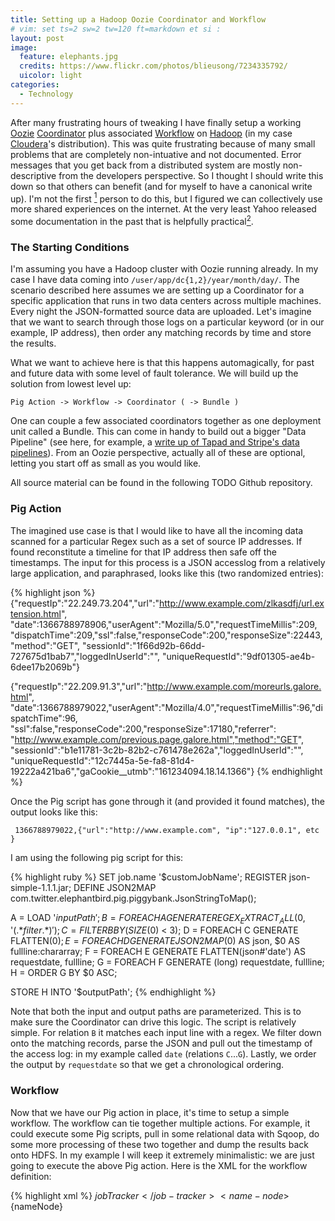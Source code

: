 ```yaml
---
title: Setting up a Hadoop Oozie Coordinator and Workflow
# vim: set ts=2 sw=2 tw=120 ft=markdown et si :
layout: post
image:
  feature: elephants.jpg
  credits: https://www.flickr.com/photos/blieusong/7234335792/
  uicolor: light
categories: 
  - Technology
---
```

After many frustrating hours of tweaking I have finally setup a working [Oozie](https://oozie.apache.org/)
[Coordinator](https://oozie.apache.org/docs/3.1.3-incubating/CoordinatorFunctionalSpec.html) plus associated
[Workflow](https://oozie.apache.org/docs/3.1.3-incubating/WorkflowFunctionalSpec.html) on
[Hadoop](http://hadoop.apache.org) (in my case
[Cloudera](http://www.cloudera.com/content/cloudera/en/about/hadoop-and-big-data.html)'s distribution). This was quite
frustrating because of many small problems that are completely non-intuative
and not documented. Error messages that you get back from a distributed system
are mostly non-descriptive from the developers perspective. So I thought I
should write this down so that others can benefit (and for myself to have a
canonical write up). I'm not the first [^1] person to do this, but I figured we
can collectively use more shared experiences on the internet. At the very least Yahoo released some documentation in the past that is helpfully practical[^2].

### The Starting Conditions
I'm assuming you have a Hadoop cluster with Oozie running already. In my case I
have data coming into `/user/app/dc{1,2}/year/month/day/`. The scenario
described here assumes we are setting up a Coordinator for a specific
application that runs in two data centers across multiple machines. Every night
the JSON-formatted source data are uploaded. Let's imagine that we want to
search through those logs on a particular keyword (or in our example, IP
address), then order any matching records by time and store the results.

What we want to achieve here is that this happens automagically, for past and
future data with some level of fault tolerance. We will build up the solution
from lowest level up:

`Pig Action -> Workflow -> Coordinator ( -> Bundle )`

One can couple a few associated coordinators together as one deployment unit
called a Bundle. This can come in handy to build out a bigger "Data Pipeline"
(see here, for example, a [write up of Tapad and Stripe's data
pipelines](http://www.hakkalabs.co/articles/big-small-hot-or-cold-your-data-needs-a-robust-pipeline-examples-from-stripe-tapad-etsy-square)).
From an Oozie perspective, actually all of these are optional, letting you
start off as small as you would like.

All source material can be found in the following TODO Github repository.

### Pig Action
The imagined use case is that I would like to have all the incoming data
scanned for a particular Regex such as a set of source IP addresses. If found
reconstitute a timeline for that IP address then safe off the timestamps. The
input for this process is a JSON accesslog from a relatively large application,
and paraphrased, looks like this (two randomized entries):

{% highlight json %}
{"requestIp":"22.249.73.204","url":"http://www.example.com/zlkasdfj/url.extension.html",
"date":1366788978906,"userAgent":"Mozilla/5.0","requestTimeMillis":209,
"dispatchTime":209,"ssl":false,"responseCode":200,"responseSize":22443,"method":"GET",
"sessionId":"1f66d92b-66dd-727675d1bab7","loggedInUserId":"",
"uniqueRequestId":"9df01305-ae4b-6dee17b2069b"}

{"requestIp":"22.209.91.3","url":"http://www.example.com/moreurls.galore.html",
"date":1366788979022,"userAgent":"Mozilla/4.0","requestTimeMillis":96,"dispatchTime":96,
"ssl":false,"responseCode":200,"responseSize":17180,"referrer":
"http://www.example.com/previous.page.galore.html","method":"GET",
"sessionId":"b1e11781-3c2b-82b2-c761478e262a","loggedInUserId":"",
"uniqueRequestId":"12c7445a-5e-fa8-81d4-19222a421ba6","gaCookie__utmb":"161234094.18.14.1366"}
{% endhighlight %}

Once the Pig script has gone through it (and provided it found matches), the
output looks like this:

     1366788979022,{"url":"http://www.example.com", "ip":"127.0.0.1", etc }

I am using the following pig script for this:

{% highlight ruby %}
SET job.name '$customJobName';
REGISTER json-simple-1.1.1.jar;
DEFINE JSON2MAP com.twitter.elephantbird.pig.piggybank.JsonStringToMap();

A = LOAD '$inputPath';
B = FOREACH A GENERATE
      REGEX_EXTRACT_ALL($0, '(.*$filter.*)');
C = FILTER B BY (SIZE($0) < 3);
D = FOREACH C GENERATE FLATTEN($0);
E = FOREACH D GENERATE JSON2MAP($0) AS json, $0 AS fullline:chararray;
F = FOREACH E GENERATE FLATTEN(json#'date') AS requestdate, fullline;
G = FOREACH F GENERATE (long) requestdate, fullline;
H = ORDER G BY $0 ASC;

STORE H INTO '$outputPath';
{% endhighlight %}

Note that both the input and output paths are parameterized. This is to make
sure the Coordinator can drive this logic. The script is relatively simple. For
relation `B` it matches each input line with a regex. We filter down onto the
matching records, parse the JSON and pull out the timestamp of the access log:
in my example called `date` (relations `C`...`G`). Lastly, we order the output
by `requestdate` so that we get a chronological ordering.

### Workflow
Now that we have our Pig action in place, it's time to setup a simple workflow.
The workflow can tie together multiple actions. For example, it could execute
some Pig scripts, pull in some relational data with Sqoop, do some more
processing of these two together and dump the results back onto HDFS. In my
example I will keep it extremely minimalistic: we are just going to execute the
above Pig action. Here is the XML for the workflow definition:

{% highlight xml %}
<workflow-app name="Jilles Test Workflow" xmlns="uri:oozie:workflow:0.4">
  <start to="filter-for-particular-ip"/>
  <action name="filter-for-particular-ip">
    <pig>
        <job-tracker>${jobTracker}</job-tracker>
        <name-node>${nameNode}</name-node>
        <script>${applicationPath}/filter-ip.pig</script>
        <param>filter=${regexFilter}</param>
        <param>inputPath=${inputPath}</param>
        <param>outputPath=${outputPath}</param>
        <param>customJobName=${customJobName}</param>
	<!-- for <file>, you can not use f.ex. applicationPath for a reason thats beyond me -->
        <file>/user/joldenbeuving/oozie-test2/lib/json-simple-1.1.1.jar#json-simple-1.1.1.jar</file>
    </pig>
    <ok to="end"/>
    <error to="kill"/>
  </action>
  <kill name="kill">
      <message>Action failed, error message[${wf:errorMessage(wf:lastErrorNode())}]</message>
  </kill>
  <end name="end"/>
</workflow-app>
{% endhighlight %}

The workflow is composed of one or multiple `action`s, in my example only one.
You start your [DAG](http://en.wikipedia.org/wiki/Directed_acyclic_graph) with
the `start` node, identifying the the first `action` Oozie should begin. Each
`action` then has two possible outcomes, as defined in the `ok` and `error`
tags. They do what you expect them to do. This way you can string together a
whole list of actions including decision points as [described
here](http://oozie.apache.org/docs/3.2.0-incubating/WorkflowFunctionalSpec.html#a3.1.4_Decision_Control_Node).

In my case there is only one Pig action. We need to provide the location of the
Pig script on HDFS and feed it the parameters the Pig action needs to function.
Here we just pass through the input and output paths as those are not being
determined by the workflow but by the coordinator as we will see later on. I
also provide the necessary jars the Pig script needs to function. Here it would
have been nice to be able to use the `$applicationPath` parameter but for some
reason I could not get that to work (leave comments if you know how to!).

You now actually have something you could execute by hand, but why stop short
of having it all run automatically? For that we need a coordinator. 

### Coordinator
Here is my example coordinator:

{% highlight xml %}
<coordinator-app name="jilles-test-coordinator"
  frequency="${coord:days(1)}"
  start="2014-03-20T18:56Z" end="2015-06-05T18:56Z" timezone="Europe/Amsterdam"
  xmlns="uri:oozie:coordinator:0.2">
 
  <controls>
    <!-- See http://stackoverflow.com/a/21818132 -->
    <concurrency>1</concurrency>
    <execution>FIFO</execution>
    <throttle>5</throttle>
  </controls>

  <datasets>
    <!-- Naming convention used here:
          [e]dinfra
            -> 'din': Data INput or OUTput 
            -> 'dc1': Data center 1 or 2, etc
            -> '[e]': Event (as opposed to dataset)
    -->
    <dataset name="dindc1" frequency="${coord:days(1)}"
             initial-instance="2014-03-20T04:00Z" timezone="Europe/Amsterdam">
      <uri-template>hdfs:///user/app/dc1/${YEAR}/${MONTH}/${DAY}/</uri-template>
      <done-flag></done-flag>
    </dataset>
    <dataset name="dindc2" frequency="${coord:days(1)}"
             initial-instance="2014-03-20T04:00Z" timezone="Europe/Amsterdam">
      <uri-template>hdfs:///user/app/dc2/ams01/${YEAR}/${MONTH}/${DAY}/</uri-template>
      <done-flag></done-flag>
    </dataset>
    <dataset name="dout" frequency="${coord:days(1)}"
             initial-instance="2014-03-20T18:56Z" timezone="Europe/Amsterdam">
      <uri-template>hdfs:///user/app/oozie-test-output-data/${YEAR}/${MONTH}/${DAY}/</uri-template>
      <done-flag></done-flag>
    </dataset>
  </datasets>

  <!-- Select the data (in our case the day) that we want to process
     For more info on this, see: http://tinyurl.com/q74oom7 -->
  <input-events>
    <data-in name="eindc1" dataset="dindc1">
      <instance>${coord:current(0)}</instance>
    </data-in>
    <data-in name="eindc2" dataset="dindc2">
      <instance>${coord:current(0)}</instance>
    </data-in>
  </input-events>
  <output-events>
    <data-out name="eout" dataset="dout">
      <instance>${coord:current(0)}</instance>
    </data-out>
  </output-events>

 <!-- Setup the actual workflow, let it know where we found new
      data ('inputDir') and where we require the workflow to store
      the results ('outputDir') -->
  <action>
    <workflow>
      <app-path>${applicationPath}</app-path>
      <configuration>
        <property>
          <name>inputPath</name>
          <!-- List both DC1 and DC2 events, Pig will handle these properly -->
          <value>${coord:dataIn('eindc1')},${coord:dataIn('eindc2')}</value>
        </property>
        <property>
          <name>outputPath</name>
          <value>${coord:dataOut('eout')}</value>
        </property>
        <property>
          <name>customJobName</name>
          <value>'${coord:user()}: Applying filter on incoming application data. Code here: https://linktogitrepo. Storing data in ${coord:dataOut('eout')}'</value>
        </property>
        <property>
          <name>oozie.use.system.libpath</name>
          <value>true</value>
        </property>
        <property>
          <name>regexFilter</name>
          <value>${regexFilter}</value>
        </property>
      </configuration>
   </workflow>
  </action>
</coordinator-app>
{% endhighlight %}

There is quite some complexity here, and at first it might seem overwhelming. But thinking about this for some time, I have the opinion that without it you end up reimplementing this complexity in worse ways later on as your setup starts failing in different ways. For example, Daylight Savings Time is handled properly in Oozie. As is input data sets across multiple timezones. Since we have explicitly defined our input and output datasets Oozie is able to determine what data has or has not been processed yet and will act accordingly.

Going over this one block at a time:

{% highlight xml %}
<coordinator-app name="jilles-test-coordinator"
  frequency="${coord:days(1)}"
  start="2014-03-20T18:56Z" end="2015-06-05T18:56Z" timezone="Europe/Amsterdam"
  xmlns="uri:oozie:coordinator:0.2">
 
  <controls>
    <!-- See http://stackoverflow.com/a/21818132 -->
    <concurrency>1</concurrency>
    <execution>FIFO</execution>
    <throttle>5</throttle>
  </controls>
{% endhighlight %}

Here we tell Oozie we expect this coordinator to run daily (`${coord.days(1)}`)
and since when we want it to process data. We can tell Oozie to stop at a
certain point in time too: I suggest you set the end time to 2038 ensuring job
security for a future generation of technologists. With `concurrency` you can
control how many jobs Oozie is allowed to kick off at the same time, as well as
where it should start (oldest data first = `FIFO`, newest data first = `LIFO`).
For more detail see the [stackoverflow
link](http://stackoverflow.com/a/21818132).

{% highlight xml %}
    <dataset name="dindc1" frequency="${coord:days(1)}"
             initial-instance="2014-03-20T04:00Z" timezone="Europe/Amsterdam">
      <uri-template>hdfs:///user/app/dc1/${YEAR}/${MONTH}/${DAY}/</uri-template>
      <done-flag></done-flag>
    </dataset>
    <dataset name="dindc2" frequency="${coord:days(1)}"
             initial-instance="2014-03-20T04:00Z" timezone="Europe/Amsterdam">
      <uri-template>hdfs:///user/app/dc2/ams01/${YEAR}/${MONTH}/${DAY}/</uri-template>
      <done-flag></done-flag>
    </dataset>
    <dataset name="dout" frequency="${coord:days(1)}"
             initial-instance="2014-03-20T18:56Z" timezone="Europe/Amsterdam">
      <uri-template>hdfs:///user/app/oozie-test-output-data/${YEAR}/${MONTH}/${DAY}/</uri-template>
      <done-flag></done-flag>
{% endhighlight %}

Here is where we define the data sets the coordinator should handle. To make
the example a bit more interesting I am assuming data appears in two different
paths (imagine from two different data centers, etc). Each data set has a
`frequency` associated. These do not need to be the same. One could be every 4
hours, the other each day, etc. Oozie will respect that and ensure all data is
present before kicking off the workflow.

The dataset has a `uri-template` that parameterizes the time aspects. You can
not use any other variables in here (or even a `*` to resolve all data centers)
as it would then become impossible for Oozie to determine if all input data is
present. The full list of parameters [can be found
here](https://oozie.apache.org/docs/3.1.3-incubating/CoordinatorFunctionalSpec.html#a5.1._Synchronous_Datasets).

{% highlight xml %}
  <input-events>
    <data-in name="eindc1" dataset="dindc1">
      <instance>${coord:current(0)}</instance>
    </data-in>
    <data-in name="eindc2" dataset="dindc2">
      <instance>${coord:current(0)}</instance>
    </data-in>
  </input-events>
  <output-events>
    <data-out name="eout" dataset="dout">
      <instance>${coord:current(0)}</instance>
    </data-out>
  </output-events>
{% endhighlight %}

Next, we take the static definition of a `uri-template` and define events that
can fire off when data appears under the `uri-template`. With the java
EL-language you can control time. In the example I used `${coord:current(0)}`
for the current day. But you could for example use `-1` to look at yesterday.
Or, for the output data-set, use `1` to have today's data appear as tomorrows
output. Note that by having two `input-events` Oozie is going to treat this as
a logical `AND` and wait till both have materialized.

The definition for this can be [found
here](http://oozie.apache.org/docs/3.2.0-incubating/CoordinatorFunctionalSpec.html#a6.6.1._coord:currentint_n_EL_Function_for_Synchronous_Datasets)
and is definately worth reading through if you are going to try your hand at
Oozie. It starts off slightly academic, but includes some helpful examples at
the bottom.

{% highlight xml %}
    <workflow>
      <app-path>${applicationPath}</app-path>
      <configuration>
        <property>
          <name>inputPath</name>
          <!-- List both DC1 and DC2 events, Pig will handle these properly -->
          <value>${coord:dataIn('eindc1')},${coord:dataIn('eindc2')}</value>
        </property>
        <property>
          <name>outputPath</name>
          <value>${coord:dataOut('eout')}</value>
        </property>
        <property>
          <name>customJobName</name>
          <value>'${coord:user()}: Applying filter on incoming application data. Code here: https://linktogitrepo. Storing data in ${coord:dataOut('eout')}'</value>
        </property>
        <property>
          <name>oozie.use.system.libpath</name>
          <value>true</value>
        </property>
        <property>
          <name>regexFilter</name>
          <value>${regexFilter}</value>
        </property>
      </configuration>
   </workflow>
{% endhighlight %}

Lastly we define the action that needs to be taken once all required input
events trigger. In our case we kick off the workflow we defined earlier. We
give the workflow the input path. In our case two, separated by a comma. Note
however, that this is not defining both input paths must be present (we did
that earlier with the events). You could for example add another input path
here to some static data set, etc.

I also set a `customJobName`, just to make sure that other users of the Hadoop
cluster know whats going on and can find out more information should my
coordinator misbehave. We are also setting `oozie.use.system.libpath` to `true`
as otherwise I could not get the jars we depend on to be found. (No idea if
what I do there is correct, fire away at the comments please!)

We also give it the `regexFilter`. This, as well as the other parameters that
we do not have values for are defined in the last piece, the Coordinator
properties:


{% highlight ini %}
# Properties for the Coordinator flow
# Should contain settings that:
#  a) personalize your deployment, or
#  b) settings to connect to the correct Hadoop cluster

# Your username (Kerberos!). Needs to be done twice, didn't find a way around that
user.name=joldenbeuving
applicationPath=hdfs:///user/joldenbeuving/oozie-test2/

# Pinpoint the location of the application: it will delete
# and re-create this location, so please be careful!
oozie.coord.application.path=${applicationPath}/jilles-coordinator.xml
jobTracker=hadoop-dn:8021
nameNode=nameservice1

# Regex filter, examples include:
#  - Just an IP address (this will match anywhere in the input JSON)
#  - loggedInUserId\":\"1586651\"  this will match anything for which the user was... logged in, etc
# More info: http://pig.apache.org/docs/r0.8.1/piglatin_ref2.html#REGEX_EXTRACT_ALL
regexFilter=92\\.109\\.217\\.222
{% endhighlight %}

We hand over the runtime configuration parameters such as which `jobTracker` and
`nameNode` to use, as well as the location of the of the coordinator
application. Also, note that the username is important, especially if you use
Kerberos on your Hadoop cluster[^3].

The warning about deleting files from HDFS is not there because of Oozie, but because
of the driver script I wrote around this:

{% highlight bash %}
#! /bin/bash
export OOZIE_URL="http://hadoop-dn:11000/oozie/"

# Take application path from the properties file (DRY)
APP_PATH=`grep "^applicationPath" coordinator.properties | grep -o "hdfs.*"`
kinit -R

# do dryrun, and exit if problems are found
#(oozie job -dryrun -config coordinator.properties) || exit

echo Copying files to HDFS
hdfs dfs -rm -f -R $APP_PATH
hdfs dfs -mkdir $APP_PATH
hdfs dfs -mkdir $APP_PATH/data
hdfs dfs -mkdir $APP_PATH/lib
hdfs dfs -put *.{xml,pig} $APP_PATH
hdfs dfs -put ./lib/*.jar $APP_PATH/lib/
hdfs dfs -ls -R $APP_PATH

oozie job -run -config coordinator.properties
echo " ^---- Note this is the job ID (if everything went alright)"
echo
echo "Ways to get more info on the coordinator you just submitted:"
echo "  https://hue-domain/oozie/list_oozie_coordinators/"
echo "  $ oozie job --jobtype coord"
echo "  $ oozie job -info 0000004-091209145813488-oozie-dani-C"
{% endhighlight %}

This then ties it all together, removes any previous state on HDFS, uploads all
needed files such as coordinator, workflow, etc, and finally kicks off `oozie`
to run the job according to the properties.

If you run into trouble, especially around parameter substitution, you can run
`oozie` with the `--dryrun` parameter which will show you how parameters get
replaced with actual values: a indispensible debugging tool.

### Remarks
The above setup will continue to run even while during maintenance of the
Hadoop cluster. Also I have tested with various different failure modes such as
only partial input data availability, etc. and each time Oozie recognized the
situation skipped outputting (incomplete) data and retrying once the input data
appeared. It has proven to be quite resiliant over the last month or so for me.

I have not experimented with Oozie Bundles as of yet. From my reading this
could simplify the deployment/release process (imagine having multiple
Coordinators that need to be somewhat compatible with each other as they are
chaining their data flows). Something to look into at a later moment.

### Conclusion

This poses a fantastic tool for teams that are looking to setup a comprehensive
data pipeline. The downsides to me are:

 - Quite verbose XML authoring of the defintions[^4], and
 - Completely disorienting error messages

That last one might be due to the distributed nature of Hadoop itself, more so than Oozie.

If you have questions or suggestions, please fire away at the comments!




### Footnotes
[^1]: [Using Oozie to process daily logs](http://ehukai.com/2011/06/14/using-oozie-to-process-daily-logs/) is roughly an equivalent blog post to this.
[^2]: Clear examples from the Yahoo team on [Oozie Coordinators](https://github.com/yahoo/oozie/wiki/Oozie-Coord-Use-Cases)
[^3]: [Using Oozie in a Kerberized Hadoop cluster](http://prodlife.wordpress.com/2013/11/22/using-oozie-in-kerberized-cluster/)
[^4]: One trick one can do on Cloudera is to author a rough outline of the Workflow you would like to have in their drag-n-drop tooling, then export to XML and perfect there. I always want to have the XML myself so that we can integrate it into Git and release procedures.
















